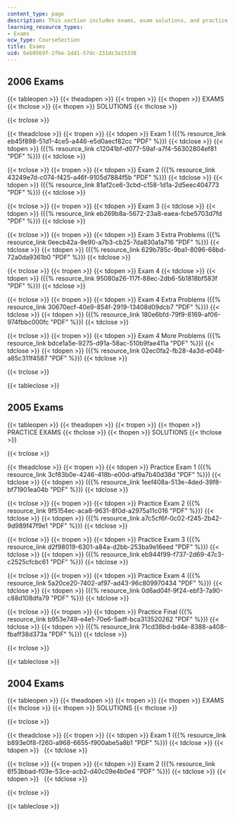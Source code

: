 ```yaml
---
content_type: page
description: This section includes exams, exam solutions, and practice exams.
learning_resource_types:
- Exams
ocw_type: CourseSection
title: Exams
uid: 6eb9569f-2f6e-1dd1-57dc-231dc3a15338
---
```


2006 Exams
----------

{{< tableopen >}}
{{< theadopen >}}
{{< tropen >}}
{{< thopen >}}
EXAMS
{{< thclose >}}
{{< thopen >}}
SOLUTIONS
{{< thclose >}}

{{< trclose >}}

{{< theadclose >}}
{{< tropen >}}
{{< tdopen >}}
Exam 1 ({{% resource_link eb45f898-51d1-4ce5-a446-e5d0aecf82cc "PDF" %}})
{{< tdclose >}}
{{< tdopen >}}
({{% resource_link c12041bf-d077-59af-a7f4-56302804ef81 "PDF" %}})
{{< tdclose >}}

{{< trclose >}}
{{< tropen >}}
{{< tdopen >}}
Exam 2 ({{% resource_link 43249e7d-c074-f425-a46f-9105d7884f5b "PDF" %}})
{{< tdclose >}}
{{< tdopen >}}
({{% resource_link 81af2ce6-3cbd-c158-1d1a-2d5eec404773 "PDF" %}})
{{< tdclose >}}

{{< trclose >}}
{{< tropen >}}
{{< tdopen >}}
Exam 3
{{< tdclose >}}
{{< tdopen >}}
({{% resource_link eb269b8a-5672-23a8-eaea-fcbe5703d7fd "PDF" %}})
{{< tdclose >}}

{{< trclose >}}
{{< tropen >}}
{{< tdopen >}}
Exam 3 Extra Problems ({{% resource_link 0eecb42a-9e90-a7b3-cb25-7da830a1a716 "PDF" %}})
{{< tdclose >}}
{{< tdopen >}}
({{% resource_link 629b785c-9ba1-8096-68bd-72a0da9361b0 "PDF" %}})
{{< tdclose >}}

{{< trclose >}}
{{< tropen >}}
{{< tdopen >}}
Exam 4
{{< tdclose >}}
{{< tdopen >}}
({{% resource_link 95080a26-117f-88ec-2db6-5b1818bf583f "PDF" %}})
{{< tdclose >}}

{{< trclose >}}
{{< tropen >}}
{{< tdopen >}}
Exam 4 Extra Problems ({{% resource_link 30670ecf-40e9-854f-2919-13408d09dcb7 "PDF" %}})
{{< tdclose >}}
{{< tdopen >}}
({{% resource_link 180e6bfd-79f9-8169-af06-974fbbc000fc "PDF" %}})
{{< tdclose >}}

{{< trclose >}}
{{< tropen >}}
{{< tdopen >}}
Exam 4 More Problems ({{% resource_link bdce1a5e-9275-d91a-58ac-510b9fae411a "PDF" %}})
{{< tdclose >}}
{{< tdopen >}}
({{% resource_link 02ec0fa2-fb28-4a3d-e048-a85c311f4587 "PDF" %}})
{{< tdclose >}}

{{< trclose >}}

{{< tableclose >}}

2005 Exams
----------

{{< tableopen >}}
{{< theadopen >}}
{{< tropen >}}
{{< thopen >}}
PRACTICE EXAMS
{{< thclose >}}
{{< thopen >}}
SOLUTIONS
{{< thclose >}}

{{< trclose >}}

{{< theadclose >}}
{{< tropen >}}
{{< tdopen >}}
Practice Exam 1 ({{% resource_link 3cf83b0e-4246-418b-e00d-af9a7b40d38d "PDF" %}})
{{< tdclose >}}
{{< tdopen >}}
({{% resource_link 1eef408a-513e-4ded-39f8-bf71901ea04b "PDF" %}})
{{< tdclose >}}

{{< trclose >}}
{{< tropen >}}
{{< tdopen >}}
Practice Exam 2 ({{% resource_link 9f5154ec-aca8-9631-8f0d-a2975a11c016 "PDF" %}})
{{< tdclose >}}
{{< tdopen >}}
({{% resource_link a7c5cf6f-0c02-f245-2b42-9d989f47f9e1 "PDF" %}})
{{< tdclose >}}

{{< trclose >}}
{{< tropen >}}
{{< tdopen >}}
Practice Exam 3 ({{% resource_link d2f98019-6301-a84a-d2bb-253ba9e16eed "PDF" %}})
{{< tdclose >}}
{{< tdopen >}}
({{% resource_link eb944f99-f737-2d69-47c3-c2525cfcbc61 "PDF" %}})
{{< tdclose >}}

{{< trclose >}}
{{< tropen >}}
{{< tdopen >}}
Practice Exam 4 ({{% resource_link 5a20ce20-7402-af97-ad43-96c809970434 "PDF" %}})
{{< tdclose >}}
{{< tdopen >}}
({{% resource_link 0d6ad04f-9f24-ebf3-7a90-c88d108dfa79 "PDF" %}})
{{< tdclose >}}

{{< trclose >}}
{{< tropen >}}
{{< tdopen >}}
Practice Final ({{% resource_link b953e749-e4e1-70e6-5adf-bca313520262 "PDF" %}})
{{< tdclose >}}
{{< tdopen >}}
({{% resource_link 71cd38bd-bd4e-8388-a408-fbaff38d373a "PDF" %}})
{{< tdclose >}}

{{< trclose >}}

{{< tableclose >}}

2004 Exams
----------

{{< tableopen >}}
{{< theadopen >}}
{{< tropen >}}
{{< thopen >}}
EXAMS
{{< thclose >}}
{{< thopen >}}
SOLUTIONS
{{< thclose >}}

{{< trclose >}}

{{< theadclose >}}
{{< tropen >}}
{{< tdopen >}}
Exam 1 ({{% resource_link b893e0f8-f260-a968-6655-f900abe5a8b1 "PDF" %}})
{{< tdclose >}}
{{< tdopen >}}
 
{{< tdclose >}}

{{< trclose >}}
{{< tropen >}}
{{< tdopen >}}
Exam 2 ({{% resource_link 6f53bbad-f03e-53ce-acb2-d40c09e4b0e4 "PDF" %}})
{{< tdclose >}}
{{< tdopen >}}
 
{{< tdclose >}}

{{< trclose >}}

{{< tableclose >}}